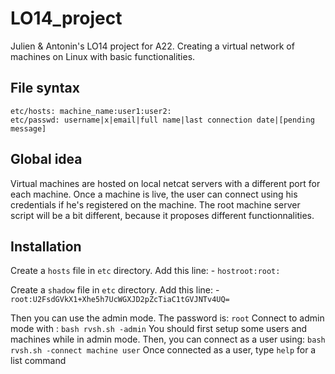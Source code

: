 # LO14_project
Julien &amp; Antonin's LO14 project for A22. Creating a virtual network of machines on Linux with basic functionalities.

## File syntax

	etc/hosts: machine_name:user1:user2:
	etc/passwd: username|x|email|full name|last connection date|[pending message]

## Global idea

Virtual machines are hosted on local netcat servers with a different port for each machine.
Once a machine is live, the user can connect using his credentials if he's registered on the machine.
The root machine server script will be a bit different, because it proposes different functionnalities.

## Installation

Create a `hosts` file in `etc` directory.
Add this line:
	- `hostroot:root:`

Create a `shadow` file in `etc` directory.
Add this line:
	- `root:U2FsdGVkX1+Xhe5h7UcWGXJD2pZcTiaC1tGVJNTv4UQ=`

Then you can use the admin mode. The password is: `root`
Connect to admin mode with : `bash rvsh.sh -admin`
You should first setup some users and machines while in admin mode. Then, you can connect as a user using: `bash rvsh.sh -connect machine user`
Once connected as a user, type `help` for a list command
